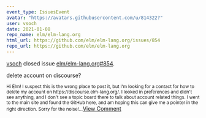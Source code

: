 ```yaml
---
event_type: IssuesEvent
avatar: "https://avatars.githubusercontent.com/u/814322?"
user: vsoch
date: 2021-01-08
repo_name: elm/elm-lang.org
html_url: https://github.com/elm/elm-lang.org/issues/854
repo_url: https://github.com/elm/elm-lang.org
---
```


<a href='https://github.com/vsoch' target='_blank'>vsoch</a> closed issue <a href='https://github.com/elm/elm-lang.org/issues/854' target='_blank'>elm/elm-lang.org#854</a>.

<p>delete account on discourse?</p><small>Hi Elm! I suspect this is the wrong place to post it, but I'm looking for a contact for how to delete my account on https://discourse.elm-lang.org/. I looked in preferences and didn't see anything, and I don't see a topic board there to talk about account related things. I went to the main site and found the GitHub here, and am hoping this can give me a pointer in the right direction. Sorry for the noise!...</small><a href='https://github.com/elm/elm-lang.org/issues/854' target='_blank'>View Comment</a>